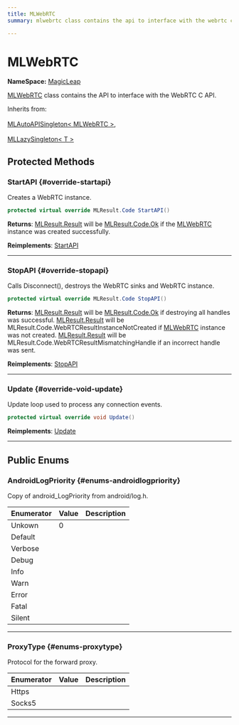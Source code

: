 ```yaml
---
title: MLWebRTC
summary: mlwebrtc class contains the api to interface with the webrtc c api. 

---
```


# MLWebRTC



**NameSpace:** 
[MagicLeap](/unity-api/api/UnityEngine.XR.MagicLeap/UnityEngine.XR.MagicLeap.md) 


[MLWebRTC](/unity-api/api/UnityEngine.XR.MagicLeap/MLWebRTC/UnityEngine.XR.MagicLeap.MLWebRTC.md) class contains the API to interface with the WebRTC C API.   


Inherits from: <br></br>[MLAutoAPISingleton< MLWebRTC >](/unity-api/api/UnityEngine.XR.MagicLeap/UnityEngine.XR.MagicLeap.MLAutoAPISingleton.md),<br></br>[MLLazySingleton< T >](/unity-api/api/UnityEngine.XR.MagicLeap/UnityEngine.XR.MagicLeap.MLLazySingleton.md)




## Protected Methods

### StartAPI {#override-startapi}

Creates a WebRTC instance. 

```csharp
protected virtual override MLResult.Code StartAPI()
```






**Returns**: [MLResult.Result](/unity-api/api/UnityEngine.XR.MagicLeap/UnityEngine.XR.MagicLeap.MLResult.md#readonly-result) will be  [MLResult.Code.Ok](/unity-api/api/UnityEngine.XR.MagicLeap/UnityEngine.XR.MagicLeap.MLResult.md#enums-ok)  if the [MLWebRTC](/unity-api/api/UnityEngine.XR.MagicLeap/MLWebRTC/UnityEngine.XR.MagicLeap.MLWebRTC.md) instance was created successfully. 

**Reimplements**: [StartAPI](/unity-api/api/UnityEngine.XR.MagicLeap/UnityEngine.XR.MagicLeap.MLAutoAPISingleton.md#abstract-startapi)



-----------

### StopAPI {#override-stopapi}

Calls Disconnect(), destroys the WebRTC sinks and WebRTC instance. 

```csharp
protected virtual override MLResult.Code StopAPI()
```






**Returns**: [MLResult.Result](/unity-api/api/UnityEngine.XR.MagicLeap/UnityEngine.XR.MagicLeap.MLResult.md#readonly-result) will be  [MLResult.Code.Ok](/unity-api/api/UnityEngine.XR.MagicLeap/UnityEngine.XR.MagicLeap.MLResult.md#enums-ok)  if destroying all handles was successful. [MLResult.Result](/unity-api/api/UnityEngine.XR.MagicLeap/UnityEngine.XR.MagicLeap.MLResult.md#readonly-result) will be  MLResult.Code.WebRTCResultInstanceNotCreated  if [MLWebRTC](/unity-api/api/UnityEngine.XR.MagicLeap/MLWebRTC/UnityEngine.XR.MagicLeap.MLWebRTC.md) instance was not created. [MLResult.Result](/unity-api/api/UnityEngine.XR.MagicLeap/UnityEngine.XR.MagicLeap.MLResult.md#readonly-result) will be  MLResult.Code.WebRTCResultMismatchingHandle  if an incorrect handle was sent. 

**Reimplements**: [StopAPI](/unity-api/api/UnityEngine.XR.MagicLeap/UnityEngine.XR.MagicLeap.MLAutoAPISingleton.md#abstract-stopapi)



-----------

### Update {#override-void-update}

Update loop used to process any connection events. 

```csharp
protected virtual override void Update()
```




**Reimplements**: [Update](/unity-api/api/UnityEngine.XR.MagicLeap/UnityEngine.XR.MagicLeap.MLAutoAPISingleton.md#void-update)



-----------

## Public Enums

### AndroidLogPriority {#enums-androidlogpriority}

Copy of android&#95;LogPriority from android/log.h. 

| Enumerator | Value | Description |
| ---------- | ----- | ----------- |
| Unkown | 0|   |
| Default | |   |
| Verbose | |   |
| Debug | |   |
| Info | |   |
| Warn | |   |
| Error | |   |
| Fatal | |   |
| Silent | |   |








-----------

### ProxyType {#enums-proxytype}

Protocol for the forward proxy. 

| Enumerator | Value | Description |
| ---------- | ----- | ----------- |
| Https | |   |
| Socks5 | |   |








-----------

